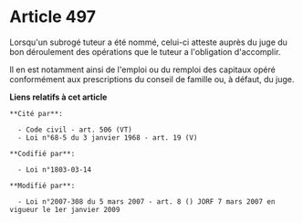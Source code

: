# Article 497

Lorsqu'un subrogé tuteur a été nommé, celui-ci atteste auprès du juge du bon déroulement des opérations que le tuteur a
l'obligation d'accomplir.

Il en est notamment ainsi de l'emploi ou du remploi des capitaux opéré conformément aux prescriptions du conseil de famille
ou, à défaut, du juge.

**Liens relatifs à cet article**

	**Cité par**:

	  - Code civil - art. 506 (VT)
	  - Loi n°68-5 du 3 janvier 1968 - art. 19 (V)

	**Codifié par**:

	  - Loi n°1803-03-14

	**Modifié par**:

	  - Loi n°2007-308 du 5 mars 2007 - art. 8 () JORF 7 mars 2007 en vigueur le 1er janvier 2009
